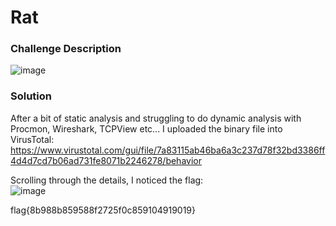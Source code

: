 # Rat

### Challenge Description
![image](https://github.com/LazyTitan33/CTF-Writeups/assets/80063008/5d1f7e2f-ce4a-42af-938d-2dda61c4da27)

### Solution
After a bit of static analysis and struggling to do dynamic analysis with Procmon, Wireshark, TCPView etc... I uploaded the binary file into VirusTotal:
https://www.virustotal.com/gui/file/7a83115ab46ba6a3c237d78f32bd3386ff4d4d7cd7b06ad731fe8071b2246278/behavior

Scrolling through the details, I noticed the flag:  
![image](https://github.com/LazyTitan33/CTF-Writeups/assets/80063008/18bb692a-a2cb-4b6f-9881-2a20d6a83e33)

flag{8b988b859588f2725f0c859104919019}
